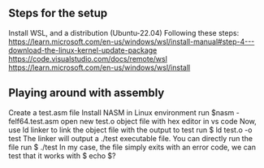 ## Steps for the setup
Install WSL, and a distribution (Ubuntu-22.04)
	Following these steps:
		https://learn.microsoft.com/en-us/windows/wsl/install-manual#step-4---download-the-linux-kernel-update-package
		https://code.visualstudio.com/docs/remote/wsl
		https://learn.microsoft.com/en-us/windows/wsl/install

## Playing around with assembly
Create a test.asm file
Install NASM in Linux environment
run $nasm -felf64.test.asm
open new test.o object file with hex editor in vs code
Now, use ld linker to link the object file with the output to test
run $ ld test.o -o test
The linker will output a ./test executable file. You can directly run the file
run $ ./test
In my case, the file simply exits with an error code, we can test that it works with
$ echo $?